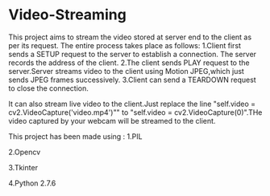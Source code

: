 # Video-Streaming
This project aims to stream the video stored at server end to the client as per its request.
The entire process takes place as follows:
1.Client first sends a SETUP request to the server to establish a  connection.
  The server records the address of the client.
2.The client sends PLAY request to the server.Server streams video to the client using Motion JPEG,which just sends JPEG frames successively.
3.Client can send a TEARDOWN request to close the connection.

It can also stream live video to the client.Just replace the line "self.video = cv2.VideoCapture('video.mp4')"" to "self.video = cv2.VideoCapture(0)".THe video captured by your webcam will be streamed to the client.

This project has been made using :
1.PIL

2.Opencv

3.Tkinter

4.Python 2.7.6

